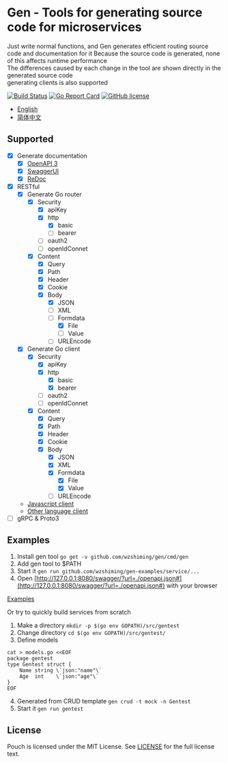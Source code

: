 # Gen - Tools for generating source code for microservices

Just write normal functions, and Gen generates efficient routing source code and documentation for it
Because the source code is generated, none of this affects runtime performance  
The differences caused by each change in the tool are shown directly in the generated source code  
generating clients is also supported  

[![Build Status](https://travis-ci.org/wzshiming/gen.svg?branch=master)](https://travis-ci.org/wzshiming/gen)
[![Go Report Card](https://goreportcard.com/badge/github.com/wzshiming/gen)](https://goreportcard.com/report/github.com/wzshiming/gen)
[![GitHub license](https://img.shields.io/github/license/wzshiming/gen.svg)](https://github.com/wzshiming/gen/blob/master/LICENSE)

- [English](https://github.com/wzshiming/gen/blob/master/README.md)
- [简体中文](https://github.com/wzshiming/gen/blob/master/README_cn.md)

## Supported

- [X] Generate documentation
  - [X] [OpenAPI 3](https://github.com/OAI/OpenAPI-Style-Guide)
  - [X] [SwaggerUI](https://github.com/swagger-api/swagger-ui)
  - [X] [ReDoc](https://github.com/Rebilly/ReDoc)
- [X] RESTful
  - [X] Generate Go router
    - [X] Security
      - [X] apiKey
      - [X] http
        - [X] basic
        - [ ] bearer
      - [ ] oauth2
      - [ ] openIdConnet
    - [X] Content
      - [X] Query
      - [X] Path
      - [X] Header
      - [X] Cookie
      - [X] Body
        - [X] JSON
        - [ ] XML
        - [ ] Formdata
          - [X] File
          - [ ] Value
        - [ ] URLEncode
  - [X] Generate Go client
    - [X] Security
      - [X] apiKey
      - [X] http
        - [X] basic
        - [X] bearer
      - [ ] oauth2
      - [ ] openIdConnet
    - [X] Content
      - [X] Query
      - [X] Path
      - [X] Header
      - [X] Cookie
      - [X] Body
        - [X] JSON
        - [X] XML
        - [X] Formdata
          - [X] File
          - [X] Value
        - [ ] URLEncode
  - [Javascript client](https://github.com/swagger-api/swagger-js)
  - [Other language client](https://github.com/swagger-api/swagger-codegen/tree/3.0.0)
- [ ] gRPC & Proto3

## Examples

1. Install gen tool `go get -v github.com/wzshiming/gen/cmd/gen`
2. Add gen tool to $PATH
3. Start it `gen run github.com/wzshiming/gen-examples/service/...`
4. Open [http://127.0.0.1:8080/swagger/?url=./openapi.json#](http://127.0.0.1:8080/swagger/?url=./openapi.json#) with your browser

[Examples](https://github.com/wzshiming/gen-examples/)  

Or try to quickly build services from scratch

1. Make a directory `mkdir -p $(go env GOPATH)/src/gentest`
2. Change directory `cd $(go env GOPATH)/src/gentest/`
3. Define models
``` shell
cat > models.go <<EOF
package gentest
type Gentest struct {
    Name string \`json:"name"\`
    Age  int    \`json:"age"\`
}
EOF
```
4. Generated from CRUD template `gen crud -t mock -n Gentest`
5. Start it `gen run gentest`

## License

Pouch is licensed under the MIT License. See [LICENSE](https://github.com/wzshiming/gen/blob/master/LICENSE) for the full license text.
